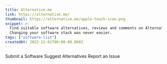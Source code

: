 ```yaml
---
title: Alternative.me
link: https://alternative.me/
thumbnail: https://alternative.me/apple-touch-icon.png
snippet: >-
  Find suitable software alternatives, reviews and comments on Alternative.me.
  Changing your software stack was never easier.
tags: ["software-list"]
createdAt: 2022-12-01T00:00:00.000Z
---
```

Submit a Software
Suggest Alternatives
Report an Issue